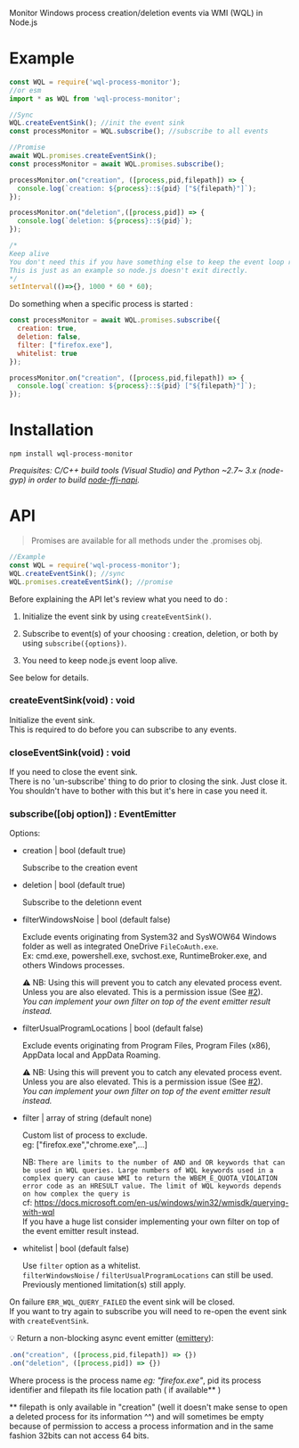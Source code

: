 Monitor Windows process creation/deletion events via WMI (WQL) in Node.js

Example
=======

```js
const WQL = require('wql-process-monitor');
//or esm 
import * as WQL from 'wql-process-monitor';

//Sync
WQL.createEventSink(); //init the event sink 
const processMonitor = WQL.subscribe(); //subscribe to all events

//Promise
await WQL.promises.createEventSink();
const processMonitor = await WQL.promises.subscribe();

processMonitor.on("creation", ([process,pid,filepath]) => {
  console.log(`creation: ${process}::${pid} ["${filepath}"]`);
});

processMonitor.on("deletion",([process,pid]) => {
  console.log(`deletion: ${process}::${pid}`);
});

/*
Keep alive
You don't need this if you have something else to keep the event loop running.
This is just as an example so node.js doesn't exit directly.
*/
setInterval(()=>{}, 1000 * 60 * 60);
```

Do something when a specific process is started :

```js
const processMonitor = await WQL.promises.subscribe({
  creation: true,
  deletion: false,
  filter: ["firefox.exe"],
  whitelist: true
});

processMonitor.on("creation", ([process,pid,filepath]) => {
  console.log(`creation: ${process}::${pid} ["${filepath}"]`);
});

```


Installation
============

`npm install wql-process-monitor`

_Prequisites: C/C++ build tools (Visual Studio) and Python ~2.7~ 3.x (node-gyp) in order to build [node-ffi-napi](https://www.npmjs.com/package/ffi-napi)._

API
===

> Promises are available for all methods under the .promises obj.

```js
//Example
const WQL = require('wql-process-monitor');
WQL.createEventSink(); //sync
WQL.promises.createEventSink(); //promise
```

Before explaining the API let's review what you need to do :

1) Initialize the event sink by using `createEventSink()`.

2) Subscribe to event(s) of your choosing : creation, deletion, or both by using `subscribe({options})`.

3) You need to keep node.js event loop alive.   

See below for details.

### createEventSink(void) : void

Initialize the event sink.<br/>
This is required to do before you can subscribe to any events.

### closeEventSink(void) : void

If you need to close the event sink.<br/>
There is no 'un-subscribe' thing to do prior to closing the sink. Just close it.<br/>
You shouldn't have to bother with this but it's here in case you need it.

### subscribe([obj option]) : EventEmitter

Options:

- creation | bool (default true)

	Subscribe to the creation event
	
- deletion | bool (default true)

	Subscribe to the deletionn event
	
- filterWindowsNoise | bool (default false)

	Exclude events originating from System32 and SysWOW64 Windows folder as well as integrated OneDrive `FileCoAuth.exe`.<br/>
	Ex: cmd.exe, powershell.exe, svchost.exe, RuntimeBroker.exe, and others Windows processes.<br/>
	
	⚠️ NB: Using this will prevent you to catch any elevated process event.<br/>
	Unless you are also elevated. This is a permission issue (See [#2](https://github.com/xan105/node-processMonitor/issues/2)).<br/>
	_You can implement your own filter on top of the event emitter result instead._

- filterUsualProgramLocations | bool (default false)

	Exclude events originating from Program Files, Program Files (x86), AppData local and AppData Roaming.
	
	⚠️ NB: Using this will prevent you to catch any elevated process event.<br/>
	Unless you are also elevated. This is a permission issue (See [#2](https://github.com/xan105/node-processMonitor/issues/2)).<br/>
	_You can implement your own filter on top of the event emitter result instead._

- filter | array of string (default none)

	Custom list of process to exclude.<br/>
	eg: ["firefox.exe","chrome.exe",...]<br/>
	
	NB: `There are limits to the number of AND and OR keywords that can be used in WQL queries. Large numbers of WQL keywords used in a complex query can cause WMI to return the WBEM_E_QUOTA_VIOLATION error code as an HRESULT value. The limit of WQL keywords depends on how complex the query is`<br/>
	cf: https://docs.microsoft.com/en-us/windows/win32/wmisdk/querying-with-wql<br/>
	If you have a huge list consider implementing your own filter on top of the event emitter result instead.

- whitelist | bool (default false)

	Use `filter` option as a whitelist.<br/>
	`filterWindowsNoise` / `filterUsualProgramLocations` can still be used.<br/>
	Previously mentioned limitation(s) still apply.
	
On failure `ERR_WQL_QUERY_FAILED` the event sink will be closed.<br/>
If you want to try again to subscribe you will need to re-open the event sink with `createEventSink`.

💡 Return a non-blocking async event emitter ([emittery](https://github.com/sindresorhus/emittery)):

```js
.on("creation", ([process,pid,filepath]) => {})
.on("deletion", ([process,pid]) => {})
```

Where process is the process name _eg: "firefox.exe"_, pid its process identifier and filepath its file location path ( if available** )

** filepath is only available in "creation" (well it doesn't make sense to open a deleted process for its information ^^)
and will sometimes be empty because of permission to access a process information and in the same fashion 32bits can not access 64 bits.

